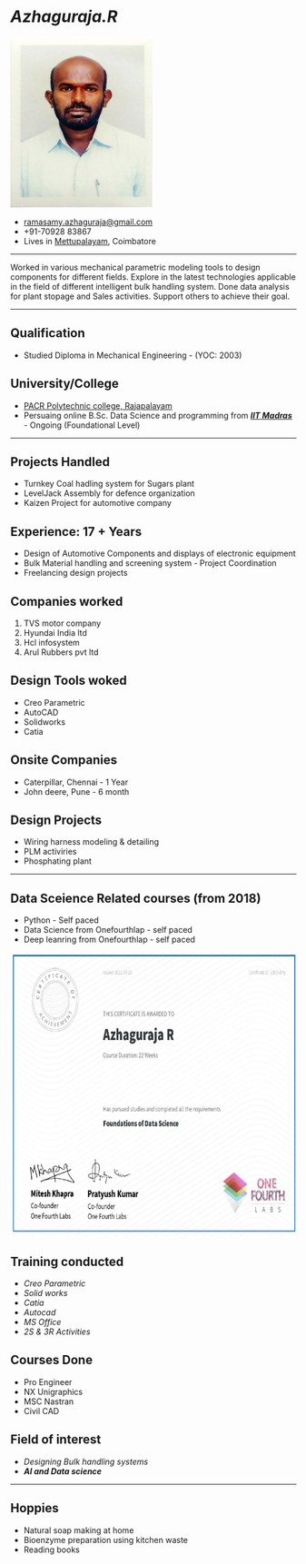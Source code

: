 # _Azhaguraja.R_

<img src="/images/IMG_4527.jpg" width="250" height="300">

+ <ramasamy.azhaguraja@gmail.com>
+ +91-70928 83867
+ Lives in [Mettupalayam](https://www.google.com/maps/place/Mettupalayam,+Tamil+Nadu/@11.2971581,76.9167304,6645m/data=!3m2!1e3!4b1!4m5!3m4!1s0x3ba8ee9623c506a5:0x3162d68da8ba75f5!8m2!3d11.3027849!4d76.9383385), Coimbatore
________________________________________________________________________________________________________________________________________________________________________
Worked in various mechanical parametric modeling tools to design components for different fields. Explore in the latest technologies applicable in the field of different intelligent bulk handling system. Done data analysis for plant stopage and Sales activities. Support others to achieve their goal.
_________________________________________________________________________________________________________________________________________________________________________

## Qualification
- Studied Diploma in Mechanical Engineering - (YOC: 2003)

## University/College
- [PACR Polytechnic college, Rajapalayam](https://pacrpoly.org/)
- Persuaing online B.Sc. Data Science and programming from ***[IIT Madras](https://onlinedegree.iitm.ac.in/)*** - Ongoing (Foundational Level)
__________________________________________________________________________________________________________________________________________________________________________

## Projects Handled
- Turnkey Coal hadling system for Sugars plant
- LevelJack Assembly for defence organization
- Kaizen Project for automotive company

## Experience: 17 + Years
- Design of Automotive Components and displays of electronic equipment
- Bulk Material handling and screening system - Project Coordination
- Freelancing design projects

## Companies worked
1. TVS motor company
2. Hyundai India ltd
3. Hcl infosystem
4. Arul Rubbers pvt ltd

## Design Tools woked
- Creo Parametric
- AutoCAD
- Solidworks
- Catia

## Onsite Companies
- Caterpillar, Chennai - 1 Year
- John deere, Pune - 6 month

## Design Projects
- Wiring harness modeling & detailing
- PLM activiries
- Phosphating plant
________________________________________________________________________________________________________________________________________________________________________________
## Data Sceience Related courses (from 2018)
- Python - Self paced
- Data Science from Onefourthlap - self paced
- Deep leanring from Onefourthlap - self paced

<img src="/images/DS_cer.PNG" width="700" height="500">

## Training conducted
- *Creo Parametric*
- *Solid works*
- *Catia*
- *Autocad*
- *MS Office*
- *2S & 3R Activities*

## Courses Done
- Pro Engineer
- NX Unigraphics
- MSC Nastran
- Civil CAD

## Field of interest
- *Designing Bulk handling systems*
- ***AI and Data science***
_______________________________________________________________________________________________________________________________________________________________________________
## Hoppies
- Natural soap making at home
- Bioenzyme preparation using kitchen waste
- Reading books
